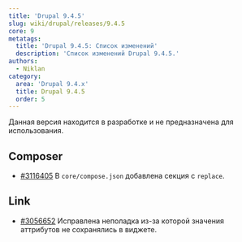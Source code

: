 ```yaml
---
title: 'Drupal 9.4.5'
slug: wiki/drupal/releases/9.4.5
core: 9
metatags:
  title: 'Drupal 9.4.5: Список изменений'
  description: 'Список изменений Drupal 9.4.5.'
authors:
  - Niklan
category:
  area: 'Drupal 9.4.x'
  title: Drupal 9.4.5
  order: 5
---
```


<Aside type="warning">

Данная версия находится в разработке и не предназначена для использования.

</Aside>

## Composer

- [#3116405](https://www.drupal.org/node/3116405) В `core/compose.json` добавлена секция с `replace`.

## Link

- [#3056652](https://www.drupal.org/node/3056652) Исправлена неполадка из-за которой значения аттрибутов не сохранялись в виджете.